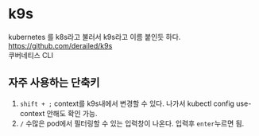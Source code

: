 # k9s
kubernetes 를 k8s라고 불러서 k9s라고 이름 붙인듯 하다. https://github.com/derailed/k9s  
쿠버네티스 CLI

## 자주 사용하는 단축키
1. `shift + ;` context를 k9s내에서 변경할 수 있다. 나가서 kubectl config use-context 안해도 확인 가능.
2. `/` 수많은 pod에서 필터링할 수 있는 입력창이 나온다. 입력후 `enter`누르면 됨.